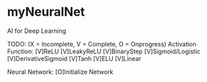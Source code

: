 # myNeuralNet
AI for Deep Learning


TODO: (X = Incomplete, V = Complete, O = Onprogress)
Activation Function:
    [V]ReLU
    [V]LeakyReLU
    [V]BinaryStep
    [V]Sigmoid/Logistic
    [V]DerivativeSigmoid
    [V]Tanh
    [V]ELU
    [V]Linear

Neural Network:
    [O]Initialize Network